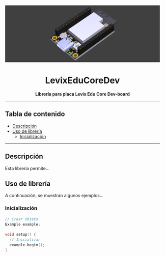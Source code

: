 ![LevixEduCoreDev](.img/logo.png)

<h1 align="center">
  LevixEduCoreDev
</h1>

<p align="center">
  <b>Librería para placa Levix Edu Core Dev-board</b>
</p>

---

## Tabla de contenido <!-- omit in toc -->
- [Descripción](#descripción)
- [Uso de librería](#uso-de-librería)
  - [Inicialización](#inicialización)

---

## Descripción
Esta librería permite...

## Uso de librería
A continuación, se muestran algunos ejemplos...

### Inicialización
```cpp
// Crear objeto
Example example;

void setup() {
  // Inicializar
  example.begin();
}
```